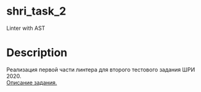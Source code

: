 # shri_task_2
Linter with AST

# Description
Реализация первой части линтера для второго тестового задания ШРИ 2020.  
[Описание задания.](https://github.com/yndx-shri-reviewer/shri-2020-task-2)
